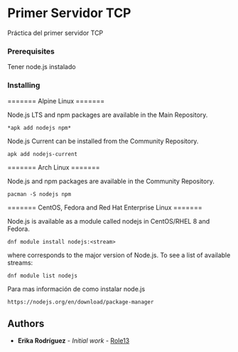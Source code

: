 # Primer Servidor TCP

Práctica del primer servidor TCP


### Prerequisites

Tener node.js instalado

### Installing

======= Alpine Linux =======

Node.js LTS and npm packages are available in the Main Repository.

```
*apk add nodejs npm*
```

Node.js Current can be installed from the Community Repository.

```
apk add nodejs-current
```

======= Arch Linux =======

Node.js and npm packages are available in the Community Repository.

```
pacman -S nodejs npm
```

======= CentOS, Fedora and Red Hat Enterprise Linux =======

Node.js is available as a module called nodejs in CentOS/RHEL 8 and Fedora.

```
dnf module install nodejs:<stream>
```

where <stream> corresponds to the major version of Node.js. To see a list of available streams:

```
dnf module list nodejs
```

Para mas información de como instalar node.js

```
https://nodejs.org/en/download/package-manager
```

## Authors

* **Erika Rodríguez** - *Initial work* - [Role13](https://github.com/PurpleBooth)